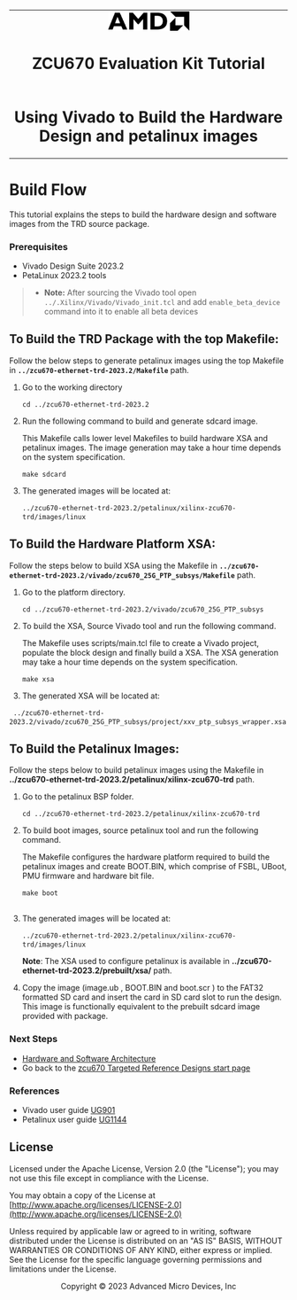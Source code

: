 ﻿<table class="sphinxhide">
 <tr>
   <td align="center"><img src="https://raw.githubusercontent.com/Xilinx/Image-Collateral/main/xilinx-logo.png" width="30%"/><h1> ZCU670 Evaluation Kit Tutorial</h1>
   </td>
 </tr>
 <tr>
 <td align="center"><h1>Using Vivado to Build the Hardware Design and petalinux images</h1>

 </td>
 </tr>
</table>



Build Flow
================================================
 
This tutorial explains the steps to build the hardware design and software images from the TRD source package.

### Prerequisites

* Vivado Design Suite 2023.2
* PetaLinux 2023.2 tools

> * **Note:** After sourcing the Vivado tool open `../.Xilinx/Vivado/Vivado_init.tcl` and add `enable_beta_device` command into it to enable all beta devices

To Build the TRD Package with the top Makefile:
---------------------------------------------------

Follow the below steps to generate petalinux images using the top Makefile in **`../zcu670-ethernet-trd-2023.2/Makefile`** path.

1. Go to the working directory

   ```
   cd ../zcu670-ethernet-trd-2023.2
   ```
   
2. Run the following command to build and generate sdcard image. 

   This Makefile calls lower level Makefiles to build hardware XSA and petalinux images. The image generation may take a hour time depends on the system specification.

   ```
   make sdcard
   ```
3. The generated images will be located at:

   ```
   ../zcu670-ethernet-trd-2023.2/petalinux/xilinx-zcu670-trd/images/linux
   
   ```

To Build the Hardware Platform XSA:
-------------------------------------------
Follow the steps below to build XSA using the Makefile in **`../zcu670-ethernet-trd-2023.2/vivado/zcu670_25G_PTP_subsys/Makefile`** path.


1. Go to the platform directory.

   ```
   cd ../zcu670-ethernet-trd-2023.2/vivado/zcu670_25G_PTP_subsys
   ```
   
2. To build the XSA, Source Vivado tool and run the following command.

   The Makefile uses scripts/main.tcl file to create a Vivado project, populate the block design and finally build a XSA. The XSA generation may take a hour time depends on the system specification.

   ```
   make xsa   
   ```

3.	The generated XSA will be located at:

   ```
    ../zcu670-ethernet-trd-2023.2/vivado/zcu670_25G_PTP_subsys/project/xxv_ptp_subsys_wrapper.xsa
   ```

To Build the Petalinux Images:
-------------------------------
Follow the steps below to build petalinux images using the Makefile in **../zcu670-ethernet-trd-2023.2/petalinux/xilinx-zcu670-trd** path.

1. Go to the petalinux BSP folder.

   ```
   cd ../zcu670-ethernet-trd-2023.2/petalinux/xilinx-zcu670-trd
   
   ```
2. To build boot images, source petalinux tool and run the following command. 
   
   The Makefile configures the hardware platform required to build the petalinux images and create BOOT.BIN, which comprise of  FSBL, UBoot, PMU firmware and hardware bit file.

   ```
   make boot
  
   ```
3. The generated images will be located at:

   ```
   ../zcu670-ethernet-trd-2023.2/petalinux/xilinx-zcu670-trd/images/linux
   
   ```
   **Note**: The XSA used to configure petalinux is available in **../zcu670-ethernet-trd-2023.2/prebuilt/xsa/** path.

4. Copy the image (image.ub , BOOT.BIN and boot.scr ) to the FAT32 formatted SD card and insert the card in SD card slot to run the design. This image is functionally
   equivalent to the prebuilt sdcard image provided with package.
   
  

### Next Steps

* [Hardware and Software Architecture](hw_arch_platform.md)
* Go back to the [zcu670 Targeted Reference Designs start page](../platform_landing.md)

### References

* Vivado user guide [UG901](https://docs.xilinx.com/r/en-US/ug901-vivado-synthesis/Running-Synthesis)
* Petalinux user guide [UG1144](https://docs.xilinx.com/r/en-US/ug1144-petalinux-tools-reference-guide)

## License

Licensed under the Apache License, Version 2.0 (the "License"); you may not use this file except in compliance with the License.

You may obtain a copy of the License at
[http://www.apache.org/licenses/LICENSE-2.0](http://www.apache.org/licenses/LICENSE-2.0)


Unless required by applicable law or agreed to in writing, software distributed under the License is distributed on an "AS IS" BASIS, WITHOUT WARRANTIES OR CONDITIONS OF ANY KIND, either express or implied. See the License for the specific language governing permissions and limitations under the License.

<p align="center"> Copyright © 2023 Advanced Micro Devices, Inc </p>
